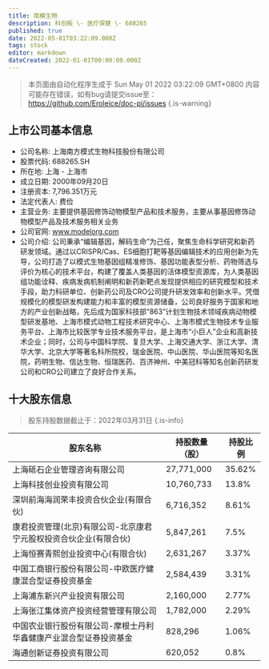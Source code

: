 ```yaml
---
title: 南模生物
description: 科创板 \- 医疗保健 \- 688265
published: true
date: 2022-05-01T03:22:09.000Z
tags: stock
editor: markdown
dateCreated: 2022-01-01T00:00:00.000Z
---
```


> 本页面由自动化程序生成于 Sun May 01 2022 03:22:09 GMT+0800
> 内容可能存在错误，如有bug请提交issue至：https://github.com/Eroleice/doc-pi/issues
{.is-warning}

## 上市公司基本信息
- 公司名称: 上海南方模式生物科技股份有限公司
- 股票代码: 688265.SH
- 所在地: 上海 - 上海市
- 成立日期: 2000年09月20日
- 注册资本: 7,796.351万元
- 法定代表人: 费俭
- 主营业务: 主要提供基因修饰动物模型产品和技术服务，主要从事基因修饰动物模型产品及技术服务相关业务
- 公司官网: www.modelorg.com
- 公司介绍: 公司秉承“编辑基因，解码生命”为己任，聚焦生命科学研究和新药研发领域。通过以CRISPR/Cas、ES细胞打靶等基因编辑技术的应用创新为先导，公司打造了以模式生物基因组精准修饰、基因功能表型分析、药物筛选与评价为核心的技术平台，构建了覆盖人类基因的活体模型资源库，为人类基因组功能诠释、疾病发病机制阐明和新药新靶点发现提供相应的研究模型和技术手段，助力科研单位、创新药公司及CRO公司提升研发效率和创新水平。凭借规模化的模型研发构建能力和丰富的模型资源储备，公司良好服务于国家和地方的产业创新战略，先后成为国家科技部“863”计划生物技术领域疾病动物模型研发基地、上海市模式动物工程技术研究中心、上海市模式生物技术专业服务平台、上海市比较医学专业技术服务平台，是上海市“小巨人”企业和高新技术企业；同时，公司与中国科学院、复旦大学、上海交通大学、浙江大学、清华大学、北京大学等著名科所院校，瑞金医院、中山医院、华山医院等知名医院，药明生物、信达生物、恒瑞医药、百济神州、中美冠科等知名创新药研发公司和CRO公司建立了良好合作关系。


## 十大股东信息
> 股东持股数据截止于：2022年03月31日
{.is-info}

| 股东名称 | 持股数量（股） | 持股比例 |
| --- | --- | --- |
| 上海砥石企业管理咨询有限公司 | 27,771,000 | 35.62% |
| 上海科技创业投资有限公司 | 10,760,733 | 13.8% |
| 深圳前海海润荣丰投资合伙企业(有限合伙) | 6,716,352 | 8.61% |
| 康君投资管理(北京)有限公司-北京康君宁元股权投资合伙企业(有限合伙) | 5,847,261 | 7.5% |
| 上海恒赛青熙创业投资中心(有限合伙) | 2,631,267 | 3.37% |
| 中国工商银行股份有限公司-中欧医疗健康混合型证券投资基金 | 2,584,439 | 3.31% |
| 上海浦东新兴产业投资有限公司 | 2,160,000 | 2.77% |
| 上海张江集体资产投资经营管理有限公司 | 1,782,000 | 2.29% |
| 中国农业银行股份有限公司-摩根士丹利华鑫健康产业混合型证券投资基金 | 828,296 | 1.06% |
| 海通创新证券投资有限公司 | 620,052 | 0.8% |




